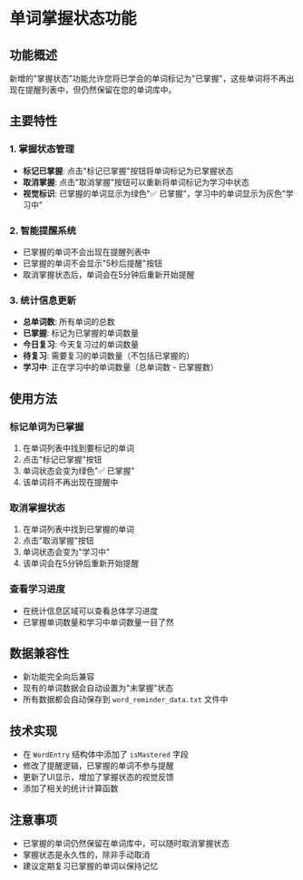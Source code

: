 # 单词掌握状态功能

## 功能概述

新增的"掌握状态"功能允许您将已学会的单词标记为"已掌握"，这些单词将不再出现在提醒列表中，但仍然保留在您的单词库中。

## 主要特性

### 1. 掌握状态管理
- **标记已掌握**: 点击"标记已掌握"按钮将单词标记为已掌握状态
- **取消掌握**: 点击"取消掌握"按钮可以重新将单词标记为学习中状态
- **视觉标识**: 已掌握的单词显示为绿色"✅ 已掌握"，学习中的单词显示为灰色"学习中"

### 2. 智能提醒系统
- 已掌握的单词不会出现在提醒列表中
- 已掌握的单词不会显示"5秒后提醒"按钮
- 取消掌握状态后，单词会在5分钟后重新开始提醒

### 3. 统计信息更新
- **总单词数**: 所有单词的总数
- **已掌握**: 标记为已掌握的单词数量
- **今日复习**: 今天复习过的单词数量
- **待复习**: 需要复习的单词数量（不包括已掌握的）
- **学习中**: 正在学习中的单词数量（总单词数 - 已掌握数）

## 使用方法

### 标记单词为已掌握
1. 在单词列表中找到要标记的单词
2. 点击"标记已掌握"按钮
3. 单词状态会变为绿色"✅ 已掌握"
4. 该单词将不再出现在提醒中

### 取消掌握状态
1. 在单词列表中找到已掌握的单词
2. 点击"取消掌握"按钮
3. 单词状态会变为"学习中"
4. 该单词会在5分钟后重新开始提醒

### 查看学习进度
- 在统计信息区域可以查看总体学习进度
- 已掌握单词数量和学习中单词数量一目了然

## 数据兼容性

- 新功能完全向后兼容
- 现有的单词数据会自动设置为"未掌握"状态
- 所有数据都会自动保存到 `word_reminder_data.txt` 文件中

## 技术实现

- 在 `WordEntry` 结构体中添加了 `isMastered` 字段
- 修改了提醒逻辑，已掌握的单词不参与提醒
- 更新了UI显示，增加了掌握状态的视觉反馈
- 添加了相关的统计计算函数

## 注意事项

- 已掌握的单词仍然保留在单词库中，可以随时取消掌握状态
- 掌握状态是永久性的，除非手动取消
- 建议定期复习已掌握的单词以保持记忆
